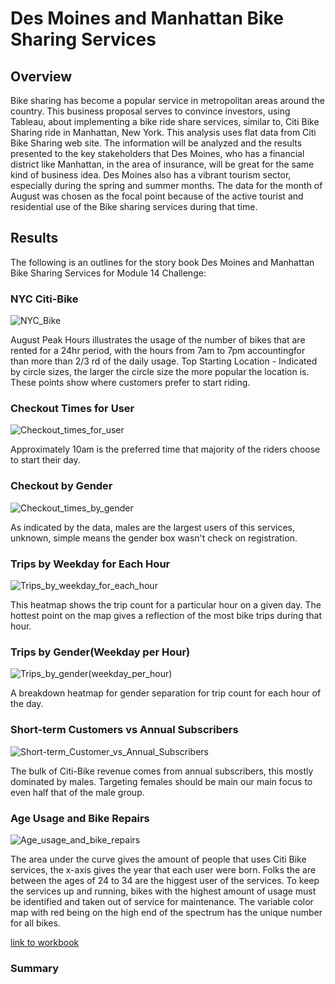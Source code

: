 # Des Moines and Manhattan Bike Sharing Services

## Overview
Bike sharing has become a popular service in metropolitan areas around the country. This business proposal serves to convince investors, using Tableau, about implementing a bike ride share services, similar to, Citi Bike Sharing ride in Manhattan, New York.  This analysis uses flat data from Citi Bike Sharing web site. The information will be analyzed and the results presented to the key stakeholders that Des Moines, who has a financial district like Manhattan, in the area of insurance, will be great for the same kind of business idea. Des Moines also has a vibrant tourism sector, especially during the spring and summer months. The data for the month of August was chosen as the focal point because of the active tourist and residential use of the Bike sharing services during that time. 

## Results
The following is an outlines for the story book Des Moines and Manhattan Bike Sharing Services for Module 14 Challenge:

### NYC Citi-Bike
![NYC_Bike](https://user-images.githubusercontent.com/78861458/119277233-72585680-bbec-11eb-92d6-d78bc10708bb.png)

August Peak Hours illustrates the usage of the number of bikes that are rented for a 24hr period, with the hours from 7am to 7pm accountingfor than more than 2/3 rd of the daily usage.
Top Starting Location - Indicated by circle sizes, the larger the circle size the more popular the location is. These points show where customers prefer to start riding.

### Checkout Times for User
![Checkout_times_for_user](https://user-images.githubusercontent.com/78861458/119277682-0e835d00-bbef-11eb-8a3f-e1150d9a620e.png)

Approximately 10am is the preferred time that majority of the riders choose to start their day.

### Checkout by Gender
![Checkout_times_by_gender](https://user-images.githubusercontent.com/78861458/119278255-198bbc80-bbf2-11eb-89a2-4ea6f997f937.png)

As indicated by the data, males are the largest users of this services, unknown, simple means the gender box wasn't check on registration.

### Trips by Weekday for Each Hour
![Trips_by_weekday_for_each_hour](https://user-images.githubusercontent.com/78861458/119278519-cadf2200-bbf3-11eb-96e4-0e3107ef8cb8.png)

This heatmap shows the trip count for a particular hour on a given day. The hottest point on the map gives a reflection of the most bike trips during that hour.

### Trips by Gender(Weekday per Hour)
![Trips_by_gender(weekday_per_hour)](https://user-images.githubusercontent.com/78861458/119278836-d03d6c00-bbf5-11eb-8b89-daba166a5c21.png)

A breakdown heatmap for gender separation for trip count for each hour of the day.

### Short-term Customers vs Annual Subscribers
![Short-term_Customer_vs_Annual_Subscribers](https://user-images.githubusercontent.com/78861458/119279241-65d9fb00-bbf8-11eb-9d96-cfc2d3a39c90.png)

The bulk of Citi-Bike revenue comes from annual subscribers, this mostly dominated by males. Targeting females should be main our main focus to even half that of the male group.

### Age Usage and Bike Repairs
![Age_usage_and_bike_repairs](https://user-images.githubusercontent.com/78861458/119279509-33310200-bbfa-11eb-84b2-a253b5793553.png)

The area under the curve gives the amount of people that uses Citi Bike services, the x-axis gives the year that each user were born. Folks the are between the ages of 24 to 34 are the higgest user of the services.
To keep the services up and running, bikes with the highest amount of usage must be identified and taken out of service for maintenance. The variable color map with red being on the high end of the spectrum has the unique number for all bikes.

[link to workbook](https://public.tableau.com/profile/patrick.dawson#!/vizhome/DesMoinesandManhattanBikeSharing/DesMoinesandManhattanBikeSharingServices?publish=yes)

### Summary


